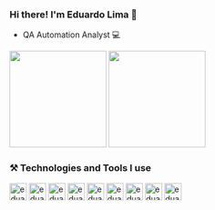 ### Hi there! I'm Eduardo Lima 👋 
- QA Automation Analyst 💻

<div>
 <img height="170em" src="https://github-readme-stats.vercel.app/api?username=eeduardolima&show_icons=true&theme=radical"/>
 <img height="170em" src="https://github-readme-stats.vercel.app/api/top-langs/?username=eeduardolima&layout=compact&theme=radical"/>
</div>

### ⚒️ Technologies and Tools I use

<div>
  <img align="center" alt="eduardo-html" height="30" widht="40" src="https://cdn.jsdelivr.net/gh/devicons/devicon/icons/java/java-original-wordmark.svg"/>
  <img align="center" alt="eduardo-html" height="30" widht="40" src="https://cdn.jsdelivr.net/gh/devicons/devicon/icons/javascript/javascript-original.svg"/>
  <img align="center" alt="eduardo-html" height="30" widht="40" src="https://cdn.jsdelivr.net/gh/devicons/devicon/icons/selenium/selenium-original.svg"/>
  <img align="center" alt="eduardo-html" height="30" widht="40" src="https://miro.medium.com/v2/resize:fit:400/1*dbeTcEaIPgyZZ6aaC519RQ.png"/>
  <img align="center" alt="eduardo-html" height="30" widht="40" src="https://static-00.iconduck.com/assets.00/appium-icon-255x256-9rw9ghl0.png"/>
  <img align="center" alt="eduardo-html" height="30" widht="40" src="https://cdn.jsdelivr.net/gh/devicons/devicon/icons/cucumber/cucumber-plain.svg"/>
  <img align="center" alt="eduardo-html" height="30" widht="40" src="https://yt3.googleusercontent.com/iD0oePTGV8tZwEEP_WEG2rvyNiQAVfmjhawFMCj17ARjjmw-J70k9NDjSE5QTzD9Vk3ayBU=s900-c-k-c0x00ffffff-no-rj"/>
  <img align="center" alt="eduardo-html" height="30" widht="40" src="https://cdn.jsdelivr.net/gh/devicons/devicon/icons/git/git-original.svg"/>
  <img align="center" alt="eduardo-html" height="30" widht="40" src="https://cdn.jsdelivr.net/gh/devicons/devicon/icons/jenkins/jenkins-original.svg"/>
</div>
